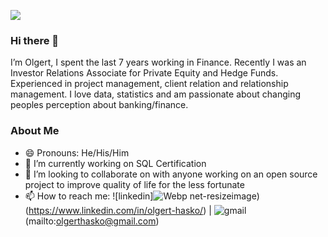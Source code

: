 

![](https://user-images.githubusercontent.com/92058117/162070147-b8c43d5a-2d11-40d7-b5b0-94d3e336650b.png)
### Hi there 👋

I’m Olgert, I spent the last 7 years working in Finance. Recently I was an Investor Relations Associate for Private Equity and Hedge Funds. Experienced in project management, client relation and relationship management. I love data, statistics and am passionate about changing peoples perception about banking/finance.

### About Me ###

- 😄 Pronouns: He/His/Him
- 🔭 I’m currently working on SQL Certification
- 👯 I’m looking to collaborate on with anyone working on an open source project to improve quality of life for the less fortunate
- 📫 How to reach me: ![linkedin]![Webp net-resizeimage](https://user-images.githubusercontent.com/92058117/162256866-0741ce12-2d40-4a6b-a27f-24c787cb305d.png)) (https://www.linkedin.com/in/olgert-hasko/) | ![gmail](https://user-images.githubusercontent.com/92058117/162257063-b1e4eef9-8de8-4e20-b408-ed97827d0f09.png) (mailto:olgerthasko@gmail.com)





<!--
**OlgertHasko/OlgertHasko** is a ✨ _special_ ✨ repository because its `README.md` (this file) appears on your GitHub profile.

Here are some ideas to get you started:

- 🔭 I’m currently working on ...
- 🌱 I’m currently learning ...
- 👯 I’m looking to collaborate on ...
- 🤔 I’m looking for help with ...
- 💬 Ask me about ...
- 📫 How to reach me: ...
- 😄 Pronouns: ...
- ⚡ Fun fact: ...
-->
